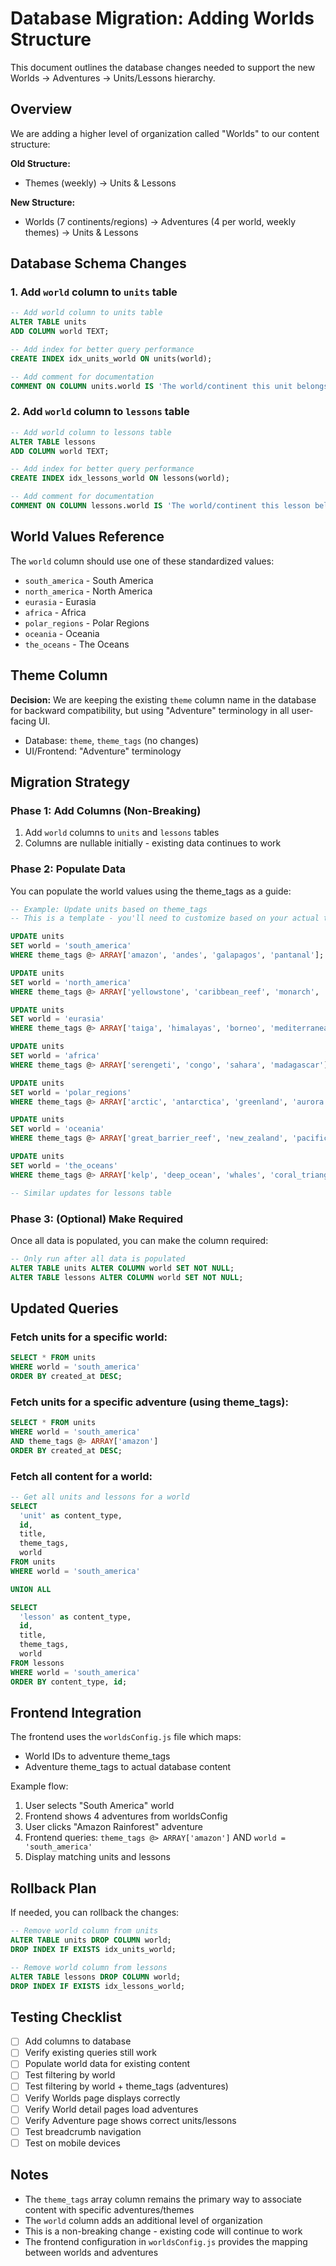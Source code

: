 # Database Migration: Adding Worlds Structure

This document outlines the database changes needed to support the new Worlds → Adventures → Units/Lessons hierarchy.

## Overview

We are adding a higher level of organization called "Worlds" to our content structure:

**Old Structure:**
- Themes (weekly) → Units & Lessons

**New Structure:**
- Worlds (7 continents/regions) → Adventures (4 per world, weekly themes) → Units & Lessons

## Database Schema Changes

### 1. Add `world` column to `units` table

```sql
-- Add world column to units table
ALTER TABLE units
ADD COLUMN world TEXT;

-- Add index for better query performance
CREATE INDEX idx_units_world ON units(world);

-- Add comment for documentation
COMMENT ON COLUMN units.world IS 'The world/continent this unit belongs to (e.g., south_america, north_america, eurasia, africa, polar_regions, oceania, the_oceans)';
```

### 2. Add `world` column to `lessons` table

```sql
-- Add world column to lessons table
ALTER TABLE lessons
ADD COLUMN world TEXT;

-- Add index for better query performance
CREATE INDEX idx_lessons_world ON lessons(world);

-- Add comment for documentation
COMMENT ON COLUMN lessons.world IS 'The world/continent this lesson belongs to (e.g., south_america, north_america, eurasia, africa, polar_regions, oceania, the_oceans)';
```

## World Values Reference

The `world` column should use one of these standardized values:

- `south_america` - South America
- `north_america` - North America
- `eurasia` - Eurasia
- `africa` - Africa
- `polar_regions` - Polar Regions
- `oceania` - Oceania
- `the_oceans` - The Oceans

## Theme Column

**Decision:** We are keeping the existing `theme` column name in the database for backward compatibility, but using "Adventure" terminology in all user-facing UI.

- Database: `theme`, `theme_tags` (no changes)
- UI/Frontend: "Adventure" terminology

## Migration Strategy

### Phase 1: Add Columns (Non-Breaking)
1. Add `world` columns to `units` and `lessons` tables
2. Columns are nullable initially - existing data continues to work

### Phase 2: Populate Data
You can populate the world values using the theme_tags as a guide:

```sql
-- Example: Update units based on theme_tags
-- This is a template - you'll need to customize based on your actual theme_tags

UPDATE units
SET world = 'south_america'
WHERE theme_tags @> ARRAY['amazon', 'andes', 'galapagos', 'pantanal'];

UPDATE units
SET world = 'north_america'
WHERE theme_tags @> ARRAY['yellowstone', 'caribbean_reef', 'monarch', 'everglades'];

UPDATE units
SET world = 'eurasia'
WHERE theme_tags @> ARRAY['taiga', 'himalayas', 'borneo', 'mediterranean'];

UPDATE units
SET world = 'africa'
WHERE theme_tags @> ARRAY['serengeti', 'congo', 'sahara', 'madagascar'];

UPDATE units
SET world = 'polar_regions'
WHERE theme_tags @> ARRAY['arctic', 'antarctica', 'greenland', 'aurora'];

UPDATE units
SET world = 'oceania'
WHERE theme_tags @> ARRAY['great_barrier_reef', 'new_zealand', 'pacific_islands', 'outback'];

UPDATE units
SET world = 'the_oceans'
WHERE theme_tags @> ARRAY['kelp', 'deep_ocean', 'whales', 'coral_triangle'];

-- Similar updates for lessons table
```

### Phase 3: (Optional) Make Required
Once all data is populated, you can make the column required:

```sql
-- Only run after all data is populated
ALTER TABLE units ALTER COLUMN world SET NOT NULL;
ALTER TABLE lessons ALTER COLUMN world SET NOT NULL;
```

## Updated Queries

### Fetch units for a specific world:
```sql
SELECT * FROM units
WHERE world = 'south_america'
ORDER BY created_at DESC;
```

### Fetch units for a specific adventure (using theme_tags):
```sql
SELECT * FROM units
WHERE world = 'south_america'
AND theme_tags @> ARRAY['amazon']
ORDER BY created_at DESC;
```

### Fetch all content for a world:
```sql
-- Get all units and lessons for a world
SELECT
  'unit' as content_type,
  id,
  title,
  theme_tags,
  world
FROM units
WHERE world = 'south_america'

UNION ALL

SELECT
  'lesson' as content_type,
  id,
  title,
  theme_tags,
  world
FROM lessons
WHERE world = 'south_america'
ORDER BY content_type, id;
```

## Frontend Integration

The frontend uses the `worldsConfig.js` file which maps:
- World IDs to adventure theme_tags
- Adventure theme_tags to actual database content

Example flow:
1. User selects "South America" world
2. Frontend shows 4 adventures from worldsConfig
3. User clicks "Amazon Rainforest" adventure
4. Frontend queries: `theme_tags @> ARRAY['amazon']` AND `world = 'south_america'`
5. Display matching units and lessons

## Rollback Plan

If needed, you can rollback the changes:

```sql
-- Remove world column from units
ALTER TABLE units DROP COLUMN world;
DROP INDEX IF EXISTS idx_units_world;

-- Remove world column from lessons
ALTER TABLE lessons DROP COLUMN world;
DROP INDEX IF EXISTS idx_lessons_world;
```

## Testing Checklist

- [ ] Add columns to database
- [ ] Verify existing queries still work
- [ ] Populate world data for existing content
- [ ] Test filtering by world
- [ ] Test filtering by world + theme_tags (adventures)
- [ ] Verify Worlds page displays correctly
- [ ] Verify World detail pages load adventures
- [ ] Verify Adventure page shows correct units/lessons
- [ ] Test breadcrumb navigation
- [ ] Test on mobile devices

## Notes

- The `theme_tags` array column remains the primary way to associate content with specific adventures/themes
- The `world` column adds an additional level of organization
- This is a non-breaking change - existing code will continue to work
- The frontend configuration in `worldsConfig.js` provides the mapping between worlds and adventures
